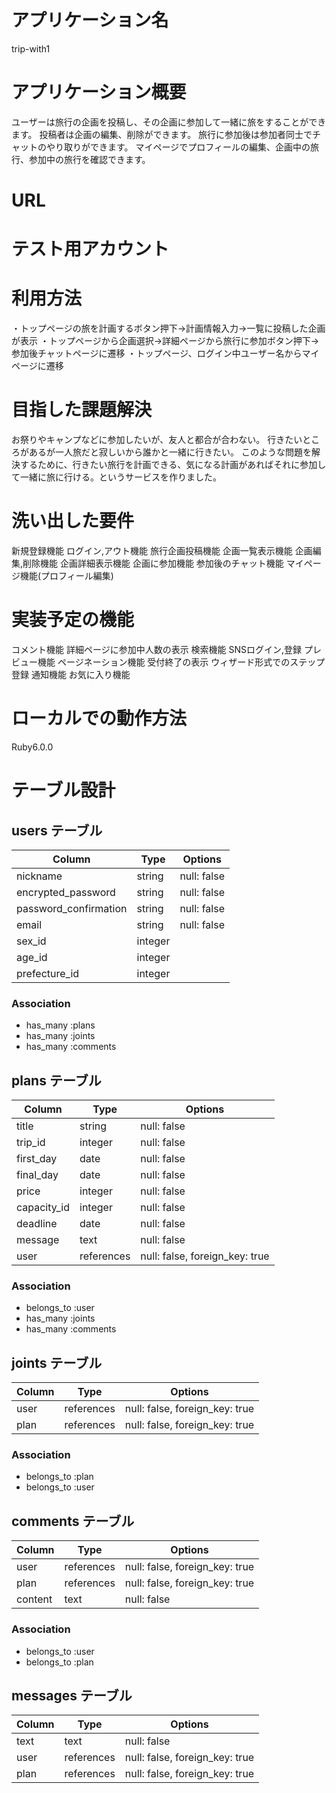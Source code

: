 # アプリケーション名
trip-with1

# アプリケーション概要
ユーザーは旅行の企画を投稿し、その企画に参加して一緒に旅をすることができます。
投稿者は企画の編集、削除ができます。
旅行に参加後は参加者同士でチャットのやり取りができます。
マイページでプロフィールの編集、企画中の旅行、参加中の旅行を確認できます。

# URL

# テスト用アカウント

# 利用方法
・トップページの旅を計画するボタン押下→計画情報入力→一覧に投稿した企画が表示
・トップページから企画選択→詳細ページから旅行に参加ボタン押下→参加後チャットページに遷移
・トップページ、ログイン中ユーザー名からマイページに遷移

# 目指した課題解決
お祭りやキャンプなどに参加したいが、友人と都合が合わない。
行きたいところがあるが一人旅だと寂しいから誰かと一緒に行きたい。
このような問題を解決するために、行きたい旅行を計画できる、気になる計画があればそれに参加して一緒に旅に行ける。というサービスを作りました。

# 洗い出した要件
新規登録機能
ログイン,アウト機能
旅行企画投稿機能
企画一覧表示機能
企画編集,削除機能
企画詳細表示機能
企画に参加機能
参加後のチャット機能
マイページ機能(プロフィール編集)

# 実装予定の機能
コメント機能
詳細ページに参加中人数の表示
検索機能
SNSログイン,登録
プレビュー機能
ページネーション機能
受付終了の表示
ウィザード形式でのステップ登録
通知機能
お気に入り機能

# ローカルでの動作方法
Ruby6.0.0





# テーブル設計

##  users テーブル

| Column                | Type    | Options     |
| --------              | ------  | ----------- |
| nickname              | string  | null: false |
| encrypted_password    | string  | null: false |
| password_confirmation | string  | null: false |
| email                 | string  | null: false |
| sex_id                | integer |             |
| age_id                | integer |             |
| prefecture_id         | integer |             |


### Association

- has_many :plans
- has_many :joints
- has_many :comments

## plans テーブル

| Column          | Type       | Options                        |
| ------          | ------     | -----------                    |
| title           | string     | null: false                    |
| trip_id         | integer    | null: false                    |
| first_day       | date       | null: false                    |
| final_day       | date       | null: false                    |
| price           | integer    | null: false                    |
| capacity_id     | integer    | null: false                    |
| deadline        | date       | null: false                    |
| message         | text       | null: false                    |
| user            | references | null: false, foreign_key: true |


### Association

- belongs_to :user
- has_many :joints
- has_many :comments


## joints テーブル

| Column  | Type       | Options                           |
| ------  | ------     | -----------                       |
| user    | references | null: false, foreign_key: true    |
| plan    | references | null: false, foreign_key: true    |


### Association

- belongs_to :plan
- belongs_to :user

## comments テーブル

| Column  | Type       | Options                           |
| ------  | ------     | -----------                       |
| user    | references | null: false, foreign_key: true    |
| plan    | references | null: false, foreign_key: true    |
| content | text       | null: false                       |

### Association


- belongs_to :user
- belongs_to :plan

## messages テーブル

| Column  | Type       | Options                           |
| ------  | ------     | -----------                       |
| text    | text       | null: false                       |
| user    | references | null: false, foreign_key: true    |
| plan    | references | null: false, foreign_key: true    |
